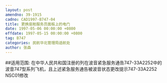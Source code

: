 ```yaml
---
layout: post
amendno: 39-1915
cadno: CAD1997-B747-04
title: 更换座舱服务员面板上的电门
date: 1997-05-06 00:00:00 +0800
effdate: 1997-05-15 00:00:00 +0800
tag: B747
categories: 民航华北管理局适航处
author: 张森
---
```


##适用范围:
在中华人民共和国注册的列在波音紧急服务通告747-33A2252中的波音747型系列飞机，且上述紧急服务通告被波音状态更改提示747-33A2252 NSC01修改

